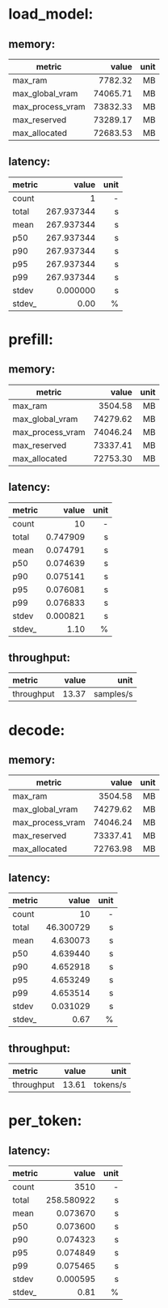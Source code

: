 # load_model:

## memory:

| metric | value | unit |
| ------ | ----: | ---: |
| max_ram          |          7782.32 | MB |
| max_global_vram  |  74065.71 | MB |
| max_process_vram | 73832.33 | MB |
| max_reserved     |     73289.17 | MB |
| max_allocated    |    72683.53 | MB |
## latency:

| metric | value        | unit   |
| :----- | -----------: |------: |
| count  |      1 |      - |
| total  |    267.937344 | s |
| mean   |     267.937344 | s |
| p50    |      267.937344 | s |
| p90    |      267.937344 | s |
| p95    |      267.937344 | s |
| p99    |      267.937344 | s |
| stdev  |    0.000000 | s |
| stdev_ | 0.00 |      % |
# prefill:

## memory:

| metric | value | unit |
| ------ | ----: | ---: |
| max_ram          |          3504.58 | MB |
| max_global_vram  |  74279.62 | MB |
| max_process_vram | 74046.24 | MB |
| max_reserved     |     73337.41 | MB |
| max_allocated    |    72753.30 | MB |
## latency:

| metric | value        | unit   |
| :----- | -----------: |------: |
| count  |      10 |      - |
| total  |    0.747909 | s |
| mean   |     0.074791 | s |
| p50    |      0.074639 | s |
| p90    |      0.075141 | s |
| p95    |      0.076081 | s |
| p99    |      0.076833 | s |
| stdev  |    0.000821 | s |
| stdev_ | 1.10 |      % |
## throughput:

| metric     |     value   |   unit |
| :--------- | --------:   | -----: |
| throughput | 13.37 | samples/s |
# decode:

## memory:

| metric | value | unit |
| ------ | ----: | ---: |
| max_ram          |          3504.58 | MB |
| max_global_vram  |  74279.62 | MB |
| max_process_vram | 74046.24 | MB |
| max_reserved     |     73337.41 | MB |
| max_allocated    |    72763.98 | MB |
## latency:

| metric | value        | unit   |
| :----- | -----------: |------: |
| count  |      10 |      - |
| total  |    46.300729 | s |
| mean   |     4.630073 | s |
| p50    |      4.639440 | s |
| p90    |      4.652918 | s |
| p95    |      4.653249 | s |
| p99    |      4.653514 | s |
| stdev  |    0.031029 | s |
| stdev_ | 0.67 |      % |
## throughput:

| metric     |     value   |   unit |
| :--------- | --------:   | -----: |
| throughput | 13.61 | tokens/s |
# per_token:

## latency:

| metric | value        | unit   |
| :----- | -----------: |------: |
| count  |      3510 |      - |
| total  |    258.580922 | s |
| mean   |     0.073670 | s |
| p50    |      0.073600 | s |
| p90    |      0.074323 | s |
| p95    |      0.074849 | s |
| p99    |      0.075465 | s |
| stdev  |    0.000595 | s |
| stdev_ | 0.81 |      % |
